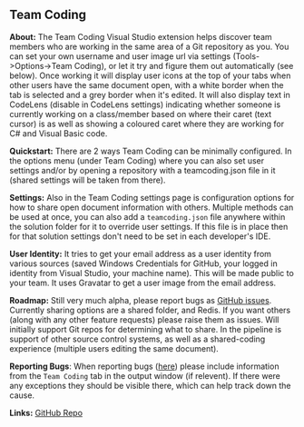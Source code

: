 Team Coding
--

**About:** The Team Coding Visual Studio extension helps discover team members who are working in the same area of a Git repository as you. You can set your own username and user image url via settings (Tools->Options->Team Coding), or let it try and figure them out automatically (see below). Once working it will display user icons at the top of your tabs when other users have the same document open, with a white border when the tab is selected and a grey border when it's edited. It will also display text in CodeLens (disable in CodeLens settings) indicating whether someone is currently working on a class/member based on where their caret (text cursor) is as well as showing a coloured caret where they are working for C# and Visual Basic code.

**Quickstart:** There are 2 ways Team Coding can be minimally configured. In the options menu (under Team Coding) where you can also set user settings and/or by opening a repository with a teamcoding.json file in it (shared settings will be taken from there).

**Settings:** Also in the Team Coding settings page is configuration options for how to share open document information with others. Multiple methods can be used at once, you can also add a `teamcoding.json` file anywhere within the solution folder for it to override user settings. If this file is in place then for that solution settings don't need to be set in each developer's IDE.

**User Identity:** It tries to get your email address as a user identity from various sources (saved Windows Credentials for GitHub, your logged in identity from Visual Studio, your machine name). This will be made public to your team. It uses Gravatar to get a user image from the email address.

**Roadmap:** Still very much alpha, please report bugs as [GitHub issues](https://github.com/georgeduckett/TeamCoding/issues). Currently sharing options are a shared folder, and Redis. If you want others (along with any other feature requests) please raise them as issues. Will initially support Git repos for determining what to share. In the pipeline is support of other source control systems, as well as a shared-coding experience (multiple users editing the same document).

**Reporting Bugs**: When reporting bugs ([here](https://github.com/georgeduckett/TeamCoding/issues)) please include information from the `Team Coding` tab in the output window (if relevent). If there were any exceptions they should be visible there, which can help track down the cause.

**Links:** [GitHub Repo](https://github.com/georgeduckett/TeamCoding/)
